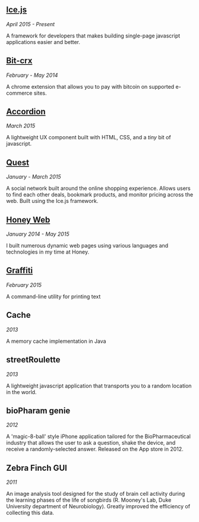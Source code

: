 ## [Ice.js](http://coltontb.github.io/ice-js)

*April 2015 - Present*

A framework for developers that makes building single-page javascript applications easier and better.


## [Bit-crx](http://github.com/coltonTB/bit-crx)

*February - May 2014*

A chrome extension that allows you to pay with bitcoin on supported e-commerce sites.


## [Accordion](http://coltontb.github.io/accordion)

*March 2015*

A lightweight UX component built with HTML, CSS, and a *tiny* bit of javascript.

## [Quest](./projects/quest)

*January - March 2015*

A social network built around the online shopping experience. Allows users to find each other deals, bookmark products, and monitor pricing across the web. Built using the Ice.js framework.


## [Honey Web](./projects/honey-web)

*January 2014 - May 2015*

I built numerous dynamic web pages using various languages and technologies in my time at Honey. 



## [Graffiti](http://github.com/coltonTB/graffiti)

*February 2015*

A command-line utility for printing text

## Cache

*2013*

A memory cache implementation in Java


## streetRoulette

*2013*

A lightweight javascript application that transports you to a random location in the world. 


## bioPharam genie

*2012*

A 'magic-8-ball' style iPhone application tailored for the BioPharmaceutical industry that allows the user to ask a question, shake the device, and receive a randomly-selected answer. Released on the App store in 2012.


## Zebra Finch GUI

*2011*

An image analysis tool designed for the study of brain cell activity during the learning phases of the life of songbirds (R. Mooney's Lab, Duke University department of Neurobiology). Greatly improved the efficiency of collecting this data.